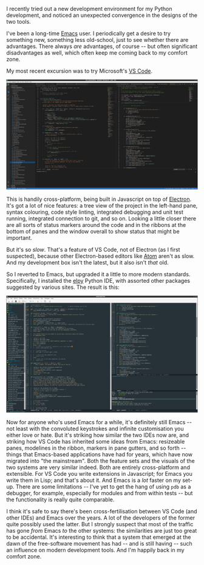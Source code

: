 <!--
.. title: IDE convergence
.. slug: ide-convergence
.. date: 2021-02-23 12:21:05 UTC
.. tags: emacs, vs code, python, software engineering
.. category:
.. link:
.. description:
.. type: text
-->

I recently tried out a new development environment for my Python
development, and noticed an unexpected convergence in the designs of
the two tools.

<!-- TASTER_END -->

I've been a long-time [Emacs](https://emacs.org) user. I periodically
get a desire to try something new, something less old-school, just to
see whether there are advantages. There always *are* advantages, of
course -- but often significant disadvantages as well, which often
keep me coming back to my comfort zone.

My most recent excursion was to try Microsoft's [VS
Code](https://code.visualstudio.com/).

![Microsoft VS Code](/images/posts/20210223-vscode.png)

This is handily cross-platform, being built in Javascript on top of
[Electron](https://www.electronjs.org/). It's got a lot of nice
features: a tree view of the project in the left-hand pane, syntax
colouring, code style linting, integrated debugging and unit test
running, integrated connection to git, and so on. Looking a little
closer there are all sorts of status markers around the code and in
the ribbons at the bottom of panes and the window overall to show
status that might be important.

But it's so *slow*. That's a feature of VS Code, not of Electron (as I
first suspected), because other Electron-based editors like
[Atom](https://atom.io/) aren't as slow. And my development box isn't
the latest, but it also isn't *that* old.

So I reverted to Emacs, but upgraded it a little to more modern
standards. Specifically, I installed the
[elpy](https://elpy.readthedocs.io/en/latest/index.html) Python IDE,
with assorted other packages suggested by various sites. The result is
this:

![Emacs with elpy](/images/posts/20210223-emacs.png)

Now for anyone who's used Emacs for a while, it's definitely still
Emacs -- not least with the convoluted keystrokes and infinite
customisation you either love or hate. But it's striking how similar
the two IDEs now are, and striking how VS Code has inherited some
ideas from Emacs: resizeable panes, modelines in the ribbon, markers
in pane gutters, and so forth -- things that Emacs-based applications
have had for years, which have now migrated into "the mainstream".
Both the feature sets and the visuals of the two systems are very
similar indeed. Both are entirely cross-platform and extensible. For
VS Code you write extensions in Javascript; for Emacs you write them
in Lisp; and that's about it. And Emacs is a *lot* faster on my
set-up. There are some limitations -- I've yet to get the hang of
using `pdb` as a debugger, for example, especially for modules
and from within tests -- but the functionality is really quite comparable.

I think it's safe to say there's been cross-fertilisation between VS
Code (and other IDEs) and Emacs over the years. A lot of the
developers of the former quite possibly used the latter. But I
strongly suspect that most of the traffic has gone *from* Emacs *to*
the other systems: the similarities are just too great to be
accidental. It's interesting to think that a system that emerged at
the dawn of the free-software movement has had -- and is still having
-- such an influence on modern development tools. And I'm happily back
in my comfort zone.
